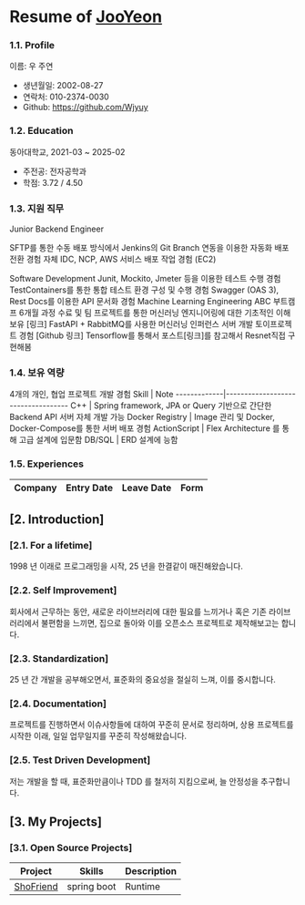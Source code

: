# Resume of [JooYeon](https://github.com/Wjyuy)
> 

### 1.1. Profile
이름: 우 주연

  - 생년월일: 2002-08-27
  - 연락처: 010-2374-0030
  - Github: https://github.com/Wjyuy

### 1.2. Education
동아대학교, 2021-03 ~ 2025-02

  - 주전공: 전자공학과
  - 학점: 3.72 / 4.50

### 1.3. 지원 직무
Junior Backend Engineer



SFTP를 통한 수동 배포 방식에서 Jenkins의 Git Branch 연동을 이용한 자동화 배포 전환 경험
자체 IDC, NCP, AWS 서비스 배포 작업 경험 (EC2)

Software Development
Junit, Mockito, Jmeter 등을 이용한 테스트 수행 경험
TestContainers를 통한 통합 테스트 환경 구성 및 수행 경험
Swagger (OAS 3), Rest Docs를 이용한 API 문서화 경험
Machine Learning Engineering
ABC 부트캠프 6개월 과정 수료 및 팀 프로젝트를 통한 머신러닝 엔지니어링에 대한 기초적인 이해 보유 [링크] 
FastAPI + RabbitMQ를 사용한 머신러닝 인퍼런스 서버 개발 토이프로젝트 경험 [Github 링크]
Tensorflow를 통해서 포스트[링크]를 참고해서 Resnet직접 구현해봄

### 1.4. 보유 역량
4개의 개인, 협업 프로젝트 개발 경험 
Skill        | Note
-------------|-----------------------------------
C++          | Spring framework, JPA or Query 기반으로 간단한 Backend API 서버 자체 개발 가능
Docker Registry      |  Image 관리 및 Docker, Docker-Compose를 통한 서버 배포 경험
ActionScript | Flex Architecture 를 통해 고급 설계에 입문함
DB/SQL       | ERD 설계에 능함

### 1.5. Experiences


Company | Entry Date | Leave Date | Form
--------|------------|------------|-------






## [2. Introduction]
### [2.1. For a lifetime]
1998 년 이래로 프로그래밍을 시작, 25 년을 한결같이 매진해왔습니다.

### [2.2. Self Improvement]
회사에서 근무하는 동안, 새로운 라이브러리에 대한 필요를 느끼거나 혹은 기존 라이브러리에서 불편함을 느끼면, 집으로 돌아와 이를 오픈소스 프로젝트로 제작해보고는 합니다.

### [2.3. Standardization]
25 년 간 개발을 공부해오면서, 표준화의 중요성을 절실히 느껴, 이를 중시합니다.

### [2.4. Documentation]
프로젝트를 진행하면서 이슈사항들에 대하여 꾸준히 문서로 정리하며, 상용 프로젝트를 시작한 이래, 일일 업무일지를 꾸준히 작성해왔습니다.

### [2.5. Test Driven Development]
저는 개발을 할 때, 표준화만큼이나 TDD 를 철저히 지킴으로써, 늘 안정성을 추구합니다.




## [3. My Projects]
### [3.1. Open Source Projects]
Project            | Skills           | Description
-------------------|------------------|-----------------------------
[ShoFriend](https://github.com/wjyuy) | spring boot | Runtime 

